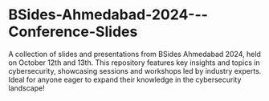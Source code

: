 # BSides-Ahmedabad-2024---Conference-Slides
A collection of slides and presentations from BSides Ahmedabad 2024, held on October 12th and 13th. This repository features key insights and topics in cybersecurity, showcasing sessions and workshops led by industry experts. Ideal for anyone eager to expand their knowledge in the cybersecurity landscape!
